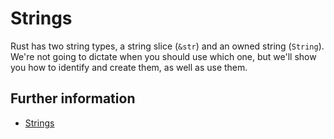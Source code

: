 # Strings

Rust has two string types, a string slice (`&str`) and an owned string (`String`). We're not going to dictate when you
should use which one, but we'll show you how to identify and create them, as well as use them.

## Further information

- [Strings](https://doc.rust-lang.org/book/ch08-02-strings.html)
